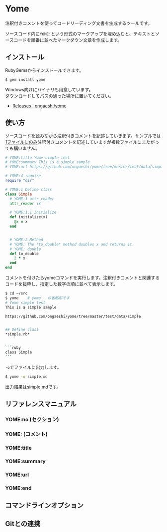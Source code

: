# Yome

注釈付きコメントを使ってコードリーディング文書を生成するツールです。

ソースコード内に`YOME:`という形式のマークアップを埋め込むと、テキストとソースコードを順番に並べたマークダウン文章を作成します。

## インストール

RubyGemsからインストールできます。

    $ gem install yome

Windows向けにバイナリも用意しています。  
ダウンロードしてパスの通った場所に置いてください。

- [Releases · ongaeshi/yome](https://github.com/ongaeshi/yome/releases/)

## 使い方
ソースコードを読みながら注釈付きコメントを記述していきます。サンプルでは[1ファイルにのみ](https://github.com/ongaeshi/yome/blob/master/test/data/simple/simple.rb)注釈付きコメントを記述していますが複数ファイルにまたがっても構いません。

```ruby
# YOME:title Yome simple test
# YOME:summary This is a simple sample
# YOME:url https://github.com/ongaeshi/yome/tree/master/test/data/simple

# YOME:4 require
require "dir"

# YOME:1 Define class
class Simple
  # YOME:3 attr_reader
  attr_reader :x

  # YOME:1.1 Initialize
  def initialize(x)
    @x = x
  end


  # YOME:2 Method
  # YOME: The *to_double* method doubles x and returns it.
  # YOME: double
  def to_double
    2 * x
  end
end
```

コメントを付けたらyomeコマンドを実行します。注釈付きコメントと関連するコードを抜粋し、指定した数字の順に並べて表示します。

````bash
$ cd ~/src
$ yome    # yome . の省略形です
# Yome simple test
This is a simple sample

https://github.com/ongaeshi/yome/tree/master/test/data/simple


## Define class
*simple.rb*


```ruby
class Simple
```
````

`-o`でファイルに出力します。

```bash
$ yome -o simple.md
```

出力結果は[simple.md](https://github.com/ongaeshi/yome/blob/master/test/data/simple/simple.md)です。

## リファレンスマニュアル
### YOME:no (セクション) 
### YOME: (コメント)
### YOME:title
### YOME:summary
### YOME:url
### YOME:end

## コマンドラインオプション

## Gitとの連携
